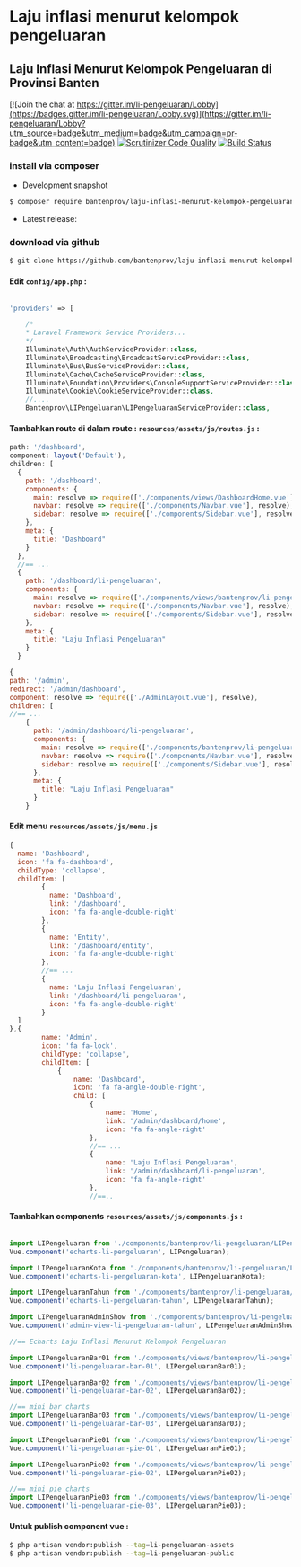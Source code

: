 # Laju inflasi menurut kelompok pengeluaran

## Laju Inflasi Menurut Kelompok Pengeluaran di Provinsi Banten

[![Join the chat at https://gitter.im/li-pengeluaran/Lobby](https://badges.gitter.im/li-pengeluaran/Lobby.svg)](https://gitter.im/li-pengeluaran/Lobby?utm_source=badge&utm_medium=badge&utm_campaign=pr-badge&utm_content=badge)
[![Scrutinizer Code Quality](https://scrutinizer-ci.com/g/bantenprov/li-pengeluaran/badges/quality-score.png?b=master)](https://scrutinizer-ci.com/g/bantenprov/li-pengeluaran/?branch=master)
[![Build Status](https://scrutinizer-ci.com/g/bantenprov/li-pengeluaran/badges/build.png?b=master)](https://scrutinizer-ci.com/g/bantenprov/li-pengeluaran/build-status/master)

### install via composer

- Development snapshot
```bash
$ composer require bantenprov/laju-inflasi-menurut-kelompok-pengeluaran:dev-master
```
- Latest release:

### download via github

~~~bash
$ git clone https://github.com/bantenprov/laju-inflasi-menurut-kelompok-pengeluaran.git
~~~

#### Edit `config/app.php` :
```php

'providers' => [

    /*
    * Laravel Framework Service Providers...
    */
    Illuminate\Auth\AuthServiceProvider::class,
    Illuminate\Broadcasting\BroadcastServiceProvider::class,
    Illuminate\Bus\BusServiceProvider::class,
    Illuminate\Cache\CacheServiceProvider::class,
    Illuminate\Foundation\Providers\ConsoleSupportServiceProvider::class,
    Illuminate\Cookie\CookieServiceProvider::class,
    //....
    Bantenprov\LIPengeluaran\LIPengeluaranServiceProvider::class,

```
#### Tambahkan route di dalam route : `resources/assets/js/routes.js` :

```javascript
path: '/dashboard',
component: layout('Default'),
children: [
  {
    path: '/dashboard',
    components: {
      main: resolve => require(['./components/views/DashboardHome.vue'], resolve),
      navbar: resolve => require(['./components/Navbar.vue'], resolve),
      sidebar: resolve => require(['./components/Sidebar.vue'], resolve)
    },
    meta: {
      title: "Dashboard"
    }
  },
  //== ...
  {
    path: '/dashboard/li-pengeluaran',
    components: {
      main: resolve => require(['./components/views/bantenprov/li-pengeluaran/DashboardLIPengeluaran.vue'], resolve),
      navbar: resolve => require(['./components/Navbar.vue'], resolve),
      sidebar: resolve => require(['./components/Sidebar.vue'], resolve)
    },
    meta: {
      title: "Laju Inflasi Pengeluaran"
    }
  }
```

```javascript
{
path: '/admin',
redirect: '/admin/dashboard',
component: resolve => require(['./AdminLayout.vue'], resolve),
children: [
//== ...
    {
      path: '/admin/dashboard/li-pengeluaran',
      components: {
        main: resolve => require(['./components/bantenprov/li-pengeluaran/LIPengeluaranAdmin.show.vue'], resolve),
        navbar: resolve => require(['./components/Navbar.vue'], resolve),
        sidebar: resolve => require(['./components/Sidebar.vue'], resolve)
      },
      meta: {
        title: "Laju Inflasi Pengeluaran"
      }
    }

```
#### Edit menu `resources/assets/js/menu.js`

```javascript
{
  name: 'Dashboard',
  icon: 'fa fa-dashboard',
  childType: 'collapse',
  childItem: [
        {
          name: 'Dashboard',
          link: '/dashboard',
          icon: 'fa fa-angle-double-right'
        },
        {
          name: 'Entity',
          link: '/dashboard/entity',
          icon: 'fa fa-angle-double-right'
        },
        //== ...
        {
          name: 'Laju Inflasi Pengeluaran',
          link: '/dashboard/li-pengeluaran',
          icon: 'fa fa-angle-double-right'
        }
  ]
},{
        name: 'Admin',
        icon: 'fa fa-lock',
        childType: 'collapse',
        childItem: [
            {
                name: 'Dashboard',
                icon: 'fa fa-angle-double-right',
                child: [
                    {
                        name: 'Home',
                        link: '/admin/dashboard/home',
                        icon: 'fa fa-angle-right'
                    },
                    //== ...
                    {
                        name: 'Laju Inflasi Pengeluaran',
                        link: '/admin/dashboard/li-pengeluaran',
                        icon: 'fa fa-angle-right'
                    },
                    //==..
```

#### Tambahkan components `resources/assets/js/components.js` :

```javascript

import LIPengeluaran from './components/bantenprov/li-pengeluaran/LIPengeluaran.chart.vue';
Vue.component('echarts-li-pengeluaran', LIPengeluaran);

import LIPengeluaranKota from './components/bantenprov/li-pengeluaran/LIPengeluaranKota.chart.vue';
Vue.component('echarts-li-pengeluaran-kota', LIPengeluaranKota);

import LIPengeluaranTahun from './components/bantenprov/li-pengeluaran/LIPengeluaranTahun.chart.vue';
Vue.component('echarts-li-pengeluaran-tahun', LIPengeluaranTahun);

import LIPengeluaranAdminShow from './components/bantenprov/li-pengeluaran/LIPengeluaranAdmin.show.vue';
Vue.component('admin-view-li-pengeluaran-tahun', LIPengeluaranAdminShow);

//== Echarts Laju Inflasi Menurut Kelompok Pengeluaran

import LIPengeluaranBar01 from './components/views/bantenprov/li-pengeluaran/LIPengeluaranBar01.vue';
Vue.component('li-pengeluaran-bar-01', LIPengeluaranBar01);

import LIPengeluaranBar02 from './components/views/bantenprov/li-pengeluaran/LIPengeluaranBar02.vue';
Vue.component('li-pengeluaran-bar-02', LIPengeluaranBar02);

//== mini bar charts
import LIPengeluaranBar03 from './components/views/bantenprov/li-pengeluaran/LIPengeluaranBar03.vue';
Vue.component('li-pengeluaran-bar-03', LIPengeluaranBar03);

import LIPengeluaranPie01 from './components/views/bantenprov/li-pengeluaran/LIPengeluaranPie01.vue';
Vue.component('li-pengeluaran-pie-01', LIPengeluaranPie01);

import LIPengeluaranPie02 from './components/views/bantenprov/li-pengeluaran/LIPengeluaranPie02.vue';
Vue.component('li-pengeluaran-pie-02', LIPengeluaranPie02);

//== mini pie charts
import LIPengeluaranPie03 from './components/views/bantenprov/li-pengeluaran/LIPengeluaranPie03.vue';
Vue.component('li-pengeluaran-pie-03', LIPengeluaranPie03);
```

#### Untuk publish component vue :

```bash
$ php artisan vendor:publish --tag=li-pengeluaran-assets
$ php artisan vendor:publish --tag=li-pengeluaran-public
```
